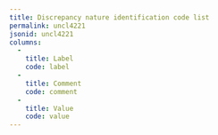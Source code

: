 ```yaml
---
title: Discrepancy nature identification code list
permalink: uncl4221
jsonid: uncl4221
columns:
  - 
    title: Label
    code: label
  - 
    title: Comment
    code: comment
  - 
    title: Value
    code: value
---
```

